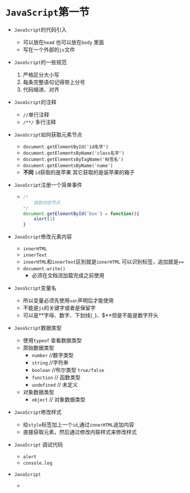 # `JavaScript`第一节

* `JavaScript`的代码引入

  * 可以放在`head` 也可以放在`body` 里面
  * 写在一个外部的`js`文件

* `JavaScript`的一些规范

  1. 严格区分大小写
  2. 每条完整语句记得带上分号
  3. 代码缩进、对齐

* `JavaScript`的注释

  * `//`单行注释
  * `/**/` 多行注释

* `JavaScript`如何获取元素节点

  * `document.getElementById('id名字')`
  * `document.getElementsByName('class名字')`
  * `document.getElementsByTagName('标签名')`
  * `document.getElementsByName('name')`
  * **不同**  `id`获取的是苹果   其它获取的是装苹果的箱子

* `JavaScript`注册一个简单事件

  * ```javascript
    /*
    	找到对应节点
    */
    document.getElementById('box') = function(){ 
    	alert(1)
    }
    ```

* `JavaScript`修改元素内容

  * `innerHTML`
  * `innerText`
  * `innerHTML`和`innerText`区别就是`innerHTML` 可以识别标签，追加就是`+=`
  * `document.write()`
    * 必须在文档流加载完成之前使用

* `JavaScript`变量名

  * 所以变量必须先使用`var`声明后才能使用
  * 不能是`js`的关键字或者是保留字 
  * 可以是**字母、数字、下划线(`_`)、$**但是不能是数字开头

* `JavaScript`数据类型

  * 使用`typeof` 查看数据类型
  * 原始数据类型
    * `number`        //数字类型
    * `string`       //字符串
    * `boolean`     //布尔类型  `true/false`
    * `function`    // 函数类型
    * `undefined`  // 未定义
  * 对象数据类型
    * `object`       // 对象数据类型

* `JavaScript`修改样式

  * 给`style`标签加上一个`id`,通过`innerHTML`追加内容
  * 直接获取元素，然后通过修改内联样式来修改样式

* `JavaScript` 调试代码

  * `alert`
  * `console.log`

* `JavaScript`

  * ​

